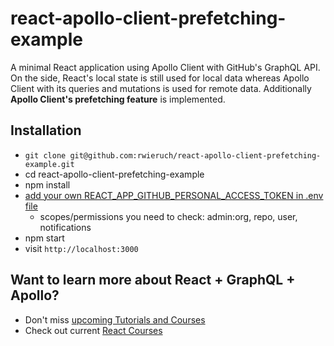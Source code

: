 # react-apollo-client-prefetching-example

A minimal React application using Apollo Client with GitHub's GraphQL API. On the side, React's local state is still used for local data whereas Apollo Client with its queries and mutations is used for remote data. Additionally **Apollo Client's prefetching feature** is implemented.

## Installation

* `git clone git@github.com:rwieruch/react-apollo-client-prefetching-example.git`
* cd react-apollo-client-prefetching-example
* npm install
* [add your own REACT_APP_GITHUB_PERSONAL_ACCESS_TOKEN in .env file](https://help.github.com/articles/creating-a-personal-access-token-for-the-command-line/)
  * scopes/permissions you need to check: admin:org, repo, user, notifications
* npm start
* visit `http://localhost:3000`

## Want to learn more about React + GraphQL + Apollo?

* Don't miss [upcoming Tutorials and Courses](https://www.getrevue.co/profile/rwieruch)
* Check out current [React Courses](https://roadtoreact.com)
